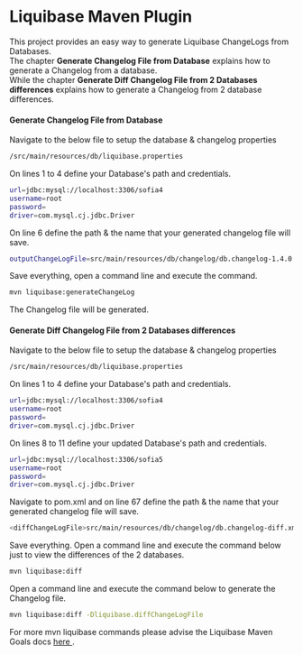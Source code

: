 # Liquibase Maven Plugin

This project provides an easy way to generate Liquibase ChangeLogs from Databases.
<br>The chapter <b>Generate Changelog File from Database</b> explains how to generate a Changelog from a database. 
<br>While the chapter <b>Generate Diff Changelog File from 2 Databases differences</b> explains how to generate a Changelog from 2 database differences.

#### Generate Changelog File from Database  
Navigate to the below file to setup the database & changelog properties
```sh
/src/main/resources/db/liquibase.properties
```
On lines 1 to 4 define your Database's path and credentials.
```sh
url=jdbc:mysql://localhost:3306/sofia4
username=root
password=
driver=com.mysql.cj.jdbc.Driver
```

On line 6 define the path & the name that your generated changelog file will save.
```sh
outputChangeLogFile=src/main/resources/db/changelog/db.changelog-1.4.0.xml
```

Save everything, open a command line and execute the command.
```sh
mvn liquibase:generateChangeLog
```

The Changelog file will be generated.

#### Generate Diff Changelog File from 2 Databases differences  
Navigate to the below file to setup the database & changelog properties
```sh
/src/main/resources/db/liquibase.properties
```
On lines 1 to 4 define your Database's path and credentials.
```sh
url=jdbc:mysql://localhost:3306/sofia4
username=root
password=
driver=com.mysql.cj.jdbc.Driver
```

On lines 8 to 11 define your updated Database's path and credentials.
```sh
url=jdbc:mysql://localhost:3306/sofia5
username=root
password=
driver=com.mysql.cj.jdbc.Driver
```

Navigate to pom.xml and on line 67 define the path & the name that your generated changelog file will save.
```sh
<diffChangeLogFile>src/main/resources/db/changelog/db.changelog-diff.xml</diffChangeLogFile>
```

Save everything.
Open a command line and execute the command below just to view the differences of the 2 databases.
```sh
mvn liquibase:diff
```

Open a command line and execute the command below to generate the Changelog file.
```sh
mvn liquibase:diff -Dliquibase.diffChangeLogFile
```

For more mvn liquibase commands please advise the Liquibase Maven Goals docs <a href="https://docs.liquibase.com/tools-integrations/maven/commands/home.html" target="_blank">here </a>.

